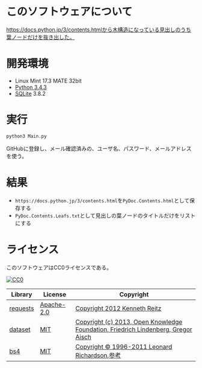 ﻿# このソフトウェアについて

https://docs.python.jp/3/contents.htmlから木構造になっている見出しのうち葉ノードだけを抜き出した。

# 開発環境

* Linux Mint 17.3 MATE 32bit
* [Python 3.4.3](https://www.python.org/downloads/release/python-343/)
* [SQLite](https://www.sqlite.org/) 3.8.2

# 実行

```sh
python3 Main.py
```

GitHubに登録し、メール確認済みの、ユーザ名、パスワード、メールアドレスを使う。

# 結果

* `https://docs.python.jp/3/contents.html`を`PyDoc.Contents.html`として保存する
* `PyDoc.Contents.Leafs.txt`として見出しの葉ノードのタイトルだけをリストにする

# ライセンス

このソフトウェアはCC0ライセンスである。

[![CC0](http://i.creativecommons.org/p/zero/1.0/88x31.png "CC0")](http://creativecommons.org/publicdomain/zero/1.0/deed.ja)

Library|License|Copyright
-------|-------|---------
[requests](http://requests-docs-ja.readthedocs.io/en/latest/)|[Apache-2.0](https://opensource.org/licenses/Apache-2.0)|[Copyright 2012 Kenneth Reitz](http://requests-docs-ja.readthedocs.io/en/latest/user/intro/#requests)
[dataset](https://dataset.readthedocs.io/en/latest/)|[MIT](https://opensource.org/licenses/MIT)|[Copyright (c) 2013, Open Knowledge Foundation, Friedrich Lindenberg, Gregor Aisch](https://github.com/pudo/dataset/blob/master/LICENSE.txt)
[bs4](https://www.crummy.com/software/BeautifulSoup/bs4/doc/)|[MIT](https://opensource.org/licenses/MIT)|[Copyright © 1996-2011 Leonard Richardson](https://pypi.python.org/pypi/beautifulsoup4),[参考](http://tdoc.info/beautifulsoup/)

